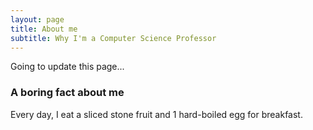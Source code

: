 ```yaml
---
layout: page
title: About me
subtitle: Why I'm a Computer Science Professor
---
```


Going to update this page...

### A boring fact about me

Every day, I eat a sliced stone fruit and 1 hard-boiled egg for breakfast.
